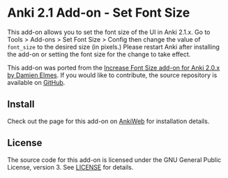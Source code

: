 # Anki 2.1 Add-on - Set Font Size

This add-on allows you to set the font size of the UI in Anki 2.1.x. Go to Tools &gt; Add-ons &gt; Set Font Size &gt; Config then change the value of <code>font_size</code> to the desired size (in pixels.) Please restart Anki after installing the add-on or setting the font size for the change to take effect.

This add-on was ported from the <a href="https://ankiweb.net/shared/info/1333758373" rel="nofollow">Increase Font Size add-on for Anki 2.0.x by Damien Elmes</a>. If you would like to contribute, the source repository is available on <a href="https://github.com/cjhoward/anki-set-font-size" rel="nofollow">GitHub</a>.

## Install

Check out the page for this add-on on <a href="https://ankiweb.net/shared/info/651521808">AnkiWeb</a> for installation details.

## License

The source code for this add-on is licensed under the GNU General Public License, version 3. See [LICENSE](./LICENSE) for details.
